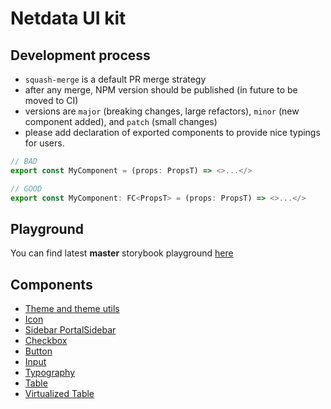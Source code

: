 # Netdata UI kit

## Development process

- `squash-merge` is a default PR merge strategy
- after any merge, NPM version should be published (in future to be moved to CI)
- versions are `major` (breaking changes, large refactors), `minor` (new component added), and `patch` (small changes)
- please add declaration of exported components to provide nice typings for users.

```typescript
// BAD
export const MyComponent = (props: PropsT) => <>...</>

// GOOD
export const MyComponent: FC<PropsT> = (props: PropsT) => <>...</>
```

## Playground

You can find latest **master** storybook playground [here](https://netdata.github.io/netdata-ui/)

## Components

- [Theme and theme utils](https://github.com/netdata/netdata-ui/blob/master/src/theme)
- [Icon](https://github.com/netdata/netdata-ui/blob/master/src/components/icon)
- [Sidebar PortalSidebar](https://github.com/netdata/netdata-ui/blob/master/src/components/sidebar)
- [Checkbox](https://github.com/netdata/netdata-ui/tree/master/src/components/checkbox)
- [Button](https://github.com/netdata/netdata-ui/tree/master/src/components/button)
- [Input](https://github.com/netdata/netdata-ui/tree/master/src/components/input)
- [Typography](https://github.com/netdata/netdata-ui/tree/master/src/components/typography)
- [Table](https://github.com/netdata/netdata-ui/tree/master/src/components/table)
- [Virtualized Table](https://github.com/netdata/netdata-ui/tree/master/src/components/virtualized-table)

